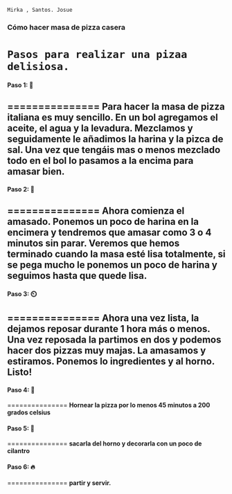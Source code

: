 `Mirka , Santos. Josue `

### Cómo hacer masa de pizza casera
`Pasos para realizar una pizaa delisiosa.` 
===
#### Paso 1:  🍕
===============
Para hacer la masa de pizza italiana es muy sencillo. En un bol agregamos el aceite, el agua y la levadura. Mezclamos y seguidamente le añadimos la harina y la pizca de sal. Una vez que tengáis mas o menos mezclado todo en el bol lo pasamos a la encima para amasar bien.
---------------
#### Paso 2:  🥄 
===============
Ahora comienza el amasado. Ponemos un poco de harina en la encimera y tendremos que amasar como 3 o 4 minutos sin parar. Veremos que hemos terminado cuando la masa esté lisa totalmente, si se pega mucho le ponemos un poco de harina y seguimos hasta que quede lisa.
---------------
#### Paso 3: ⏲️ 
===============
Ahora una vez lista, la dejamos reposar durante 1 hora más o menos. Una vez reposada la partimos en dos y podemos hacer dos pizzas muy majas. La amasamos y estiramos. Ponemos lo ingredientes y al horno. Listo!
---------------

#### Paso 4: 🍅
===============
**Hornear la pizza por lo menos 45 minutos a 200 grados celsius**

#### Paso 5: 🧀
===============
**sacarla del horno y decorarla con un poco de cilantro**

#### Paso 6: 🔥
===============
**partir y servir.**
